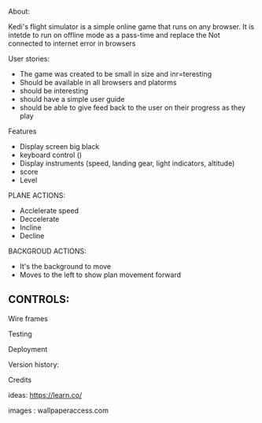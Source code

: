 About:

Kedi's flight simulator is a simple online game that runs on any browser. It is intetde to run on offline mode as a pass-time and replace the Not connected to internet error in browsers

User stories:
- The game was created to be small in size and inr=teresting
- Should be available in all browsers and platorms
- should be interesting
- should have a simple user guide 
- should be able to give feed back to the user on their progress as they play

Features

- Display screen big black
- keyboard control ()
- Display instruments (speed, landing gear, light indicators, altitude)
- score
- Level

PLANE ACTIONS:
- Acclelerate speed
- Deccelerate
- Incline
- Decline


BACKGROUD ACTIONS:
- It's the background to move
- Moves to the left to show plan movement forward

CONTROLS:
- 

Wire frames

Testing


Deployment


Version history:

Credits

ideas:
https://learn.co/

images : wallpaperaccess.com 
